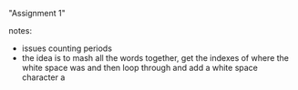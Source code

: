 "Assignment 1"

notes:
  - issues counting periods
  - the idea is to mash all the words together, get the indexes of where the white space was and then loop through and add a white space  character a
